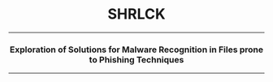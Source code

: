 # <h1 align="center"><b>SHRLCK</b></h1>

---

<h3 align="center">Exploration of Solutions for Malware Recognition in Files prone to Phishing Techniques </h4>

---


